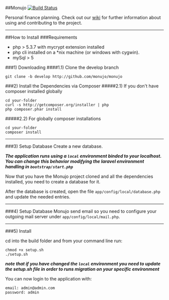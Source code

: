 ##Monujo
[![Build Status](https://secure.travis-ci.org/monujo/monujo.png)](http://travis-ci.org/monujo/monujo)

Personal finance planning.
Check out our [wiki](https://github.com/monujo/monujo/wiki) for further information about using and contributing to the project.

-----

##How to Install
###Requirements
* php > 5.3.7 with mycrypt extension installed
* php cli installed on a *nix machine (or windows with cygwin).
* mySql > 5

###1) Downloading
####1.1) Clone the develop branch

	git clone -b develop http://github.com/monujo/monujo


###2) Install the Dependencies via Composer
#####2.1) If you don't have composer installed globally

	cd your-folder
	curl -s http://getcomposer.org/installer | php
	php composer.phar install

#####2.2) For globally composer installations

	cd your-folder
	composer install

-----

###3) Setup Database
Create a new database.

***The application runs using a `local` environment binded to your localhost.
You can change this behavior modifying the laravel environment handling in `bootstrap/start.php`***

Now that you have the Monujo project cloned and all the dependencies installed, you need to create a database for it.

After the database is created, open the file `app/config/local/database.php` and update the needed entries.

-----

###4) Setup Database
Monujo send email so you need to configure your outgoing mail server under `app/config/local/mail.php`.

-----

###5) Install

cd into the build folder and from your command line run:

	chmod +x setup.sh
	./setup.sh

***note that if you have changed the `local` environment you need to update the setup.sh file in order to runs migration on your specific environment***

You can now login to the application with:

	email: admin@admin.com
	password: admin
